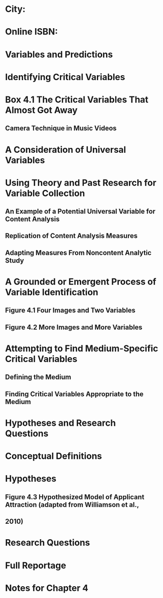 # City: 
# Online ISBN:
# Variables and Predictions 
# Identifying Critical Variables 
# Box 4.1  The Critical Variables That Almost Got Away 
## Camera Technique in Music Videos 
# A Consideration of Universal Variables 
# Using Theory and Past Research for Variable Collection 
## An Example of a Potential Universal Variable for Content Analysis 
## Replication of Content Analysis Measures 
## Adapting Measures From Noncontent Analytic Study 
# A Grounded or Emergent Process of Variable Identification 
## Figure 4.1 Four Images and Two Variables 
## Figure 4.2 More Images and More Variables 
# Attempting to Find Medium-Specific Critical Variables 
## Defining the Medium 
## Finding Critical Variables Appropriate to the Medium 
# Hypotheses and Research Questions 
# Conceptual Definitions 
# Hypotheses 
## Figure 4.3 Hypothesized Model of Applicant Attraction (adapted from Williamson et al., 
## 2010) 
# Research Questions 
# Full Reportage 
# Notes for Chapter 4 

